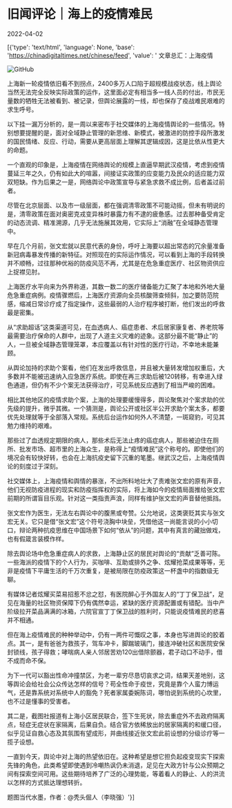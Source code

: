 # 旧闻评论｜海上的疫情难民

2022-04-02

[{'type': 'text/html', 'language': None, 'base': 'https://chinadigitaltimes.net/chinese/feed', 'value': ' 文章总汇：上海疫情

![GitHub](https://chinadigitaltimes.net/chinese/files/2022/04/image-1648899986431.png)

上海新一轮疫情依旧看不到拐点，2400多万人口陷于超规模战疫状态，线上舆论当然无法完全反映实际政策的运作，这里面必定有相当多一线人员的付出，市民无量数的牺牲无法被看到、被记录，但舆论展露的一线，却也保存了疫战难民艰难的求生呼号。

以下挂一漏万分析的，是一周以来密布于社交媒体的上海疫情舆论的一些情况。特别想要提醒的是，面对全域静止管理的新思维、新模式，被激进的防控手段所激发的国民情绪、反应、行动，需要从更高层面上理解其逻辑成因，这是比依从性更大的命题。

一个直观的印象是，上海疫情在网络舆论的规模上直逼早期武汉疫情，考虑到疫情蔓延三年之久，仍有如此大的喧嚣，间接证实政策的应变能力及民众的适应能力双双短缺。作为后果之一是，网络舆论中政策宣导与紧急求救不成比例，后者盖过前者。

尽管在北京层面、以及市一级层面，都在强调清零政策不可能动摇，但未有明说的是，清零政策在面对奥密克戎变异株时暴露力有不逮的疲惫感。过去那种备受肯定的动态流调、精准溯源，几乎无法施展其效用，它实际上“消融”在全域静态管理中。

早在几个月前，张文宏就以民意代表的身份，呼吁上海要以超出常态的冗余量准备新冠病毒暴发传播的新特征。对照现在的实际运作情况，可以看到上海的手段转换并不顺畅，过往那种优裕的防疫风范不再，尤其是在危急重症医疗、社区物资供应上捉襟见肘。

上海医疗水平向来为外界称道，其数一数二的医疗储备能力汇聚了本地和外地大量危急重症病例。疫情骤燃后，上海医疗资源向全员核酸筛查倾斜，加之要防范院感，缩减日常诊疗成了指定操作，这些最弱的人治疗程序被打断，他们发出的呼救最是密集。

从“求助超话”这类渠道可见，在血透病人、癌症患者、术后居家康复者、养老院等最需要治疗保命的人群中，出现了人道主义灾难的迹象。这部分最不能“静止”的人，一旦被全域静态管理笼罩，本应覆盖以有针对性的医疗行动，不幸地未能兼顾。

从舆论加持的求助个案看，他们在发出呼救信息，并且被大量转发增加权重后，大多数并不能被迅速纳入应急医疗系统。即使在再三求助后被120转移，有幸进入绿色通道，但仍有不少个案无法获得治疗，可见系统反应遇到了相当严峻的困难。

相比其他地区的疫情求助个案，上海的处理要缓慢得多，舆论聚焦对个案求助的优先级的提升，微乎其微。一个猜测是，舆论公开或社区半公开求助个案太多，都要优先处理就等于全部落入常规。系统后台运作如何外人不清楚，一斑窥豹，可见其勉力维持的艰难。

那些过了血透规定期限的病人，那些术后无法止疼的癌症病人，那些被迫住在厕所、批发市场、超市里的上海众生，是称得上“疫情难民”这个称号的。即使他们的境况会有较快好转，也会在上海抗疫史留下沉重的笔墨。继武汉之后，上海疫情舆论的刻度过于深刻。

社交媒体上，上海疫情和舆情的暴涨，不出所料地壮大了责难张文宏的原有声音，他们无视防疫进程的现实和防疫指挥权的实际，将上海如今的疫情局面推给张文宏前期的所谓盲目乐观。针对这一类指责声浪，同样有维护张文宏的声音替他抵挡。

张文宏作为医生，无法左右舆论中的腹黑或夸赞。公允地说，这类褒贬其实与张文宏无关。它只是借“张文宏”这个符号浇胸中块垒，凭借他这一尚能言说的小小切口，辩论两种抗疫思维在中国场景下如何“依从”的问题，其中有真言的藏拙做戏，也有假箴言装模作样。

除去舆论场中危急重症病人的求救，上海静止区的居民对舆论的“贡献”乏善可陈。一些海派的疫情下的个人行为，买咖啡、互助或排外之争、炫耀抢菜成果等等，无非是疫情下平庸生活的千万次重复，是被局限在防疫政策这一杯盏中的指数级无聊。

有媒体记者炫耀买菜易招惹不忿之怼，有医院醉心于外国友人的“丁丁保卫战”，足见在海量的社区物资保障下仍有偶然幸运，紧缺的医疗资源配置或有错配。当中产阶级拉开菜品满满的冰箱，六院官宣丁丁保卫战的胜利时，只能说疫情难民的悲喜并不相通。

但在海上疫情难民的种种举动中，仍有一两件可慨叹之事，本身也写进舆论的胶着点。其一，是有爸爸为救孩子，驾车冲卡，脚踹玻璃门，接连冲破社区和医院安保封锁线，孩子得救；哮喘病人亲人邻居苦劝120出借除颤器，君子动口不动手，借不成而命不保。

为下一代可以豁出性命冲撞禁区，为老一辈穷尽恳切哀求之词，结果天差地别，这等舆论会给社会公众传达怎样的信号？苟全性命于疫世，究竟是靠个人蛮力博运气，还是靠系统对系统中人的豁免？死者家属委婉陈词，哪怕说到系统的心坎里，也不过是懂事的受害者。

其二是，截图社报道有上海小区居民联合，签下生死状，除去重症外不去政府隔离点，轻症无症状在家隔离，后果自负。结合官方依稀放出的居家隔离的和缓口径，似乎见证自救心态及其氛围有望成形，并曲线接近张文宏此前设想的分级诊疗等一揽子设想。

一直到今天，舆论中对上海的热望依旧在。这种希望是想它担负起疫变现实下探索先锋的角色，此类希望即使遇到冷嘲热讽仍未消退，足见在大政方针与公众预期之间有探索空间可用。这些期待培养了广泛的心理势能，等着看人的静止、人的洪流以怎样的方式抵达理想转折。

题图当代水墨，作者：@秃头倔人（李晓强）'}]